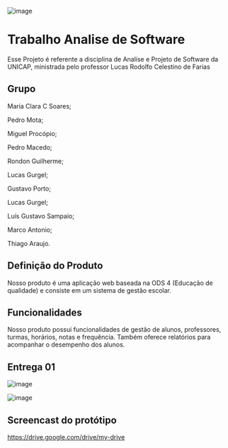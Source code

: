 ![image](https://github.com/user-attachments/assets/f6970940-4de1-4098-874a-876e7203d058)


# Trabalho Analise de Software
Esse Projeto é referente a disciplina de Analise e Projeto de Software da UNICAP, ministrada pelo professor Lucas Rodolfo Celestino de Farias

## Grupo
Maria Clara C Soares;

Pedro Mota;

Miguel Procópio;

Pedro Macedo;

Rondon Guilherme;

Lucas Gurgel;

Gustavo Porto;

Lucas Gurgel;

Luís Gustavo Sampaio;

Marco Antonio;

Thiago Araujo.

## Definição do Produto
Nosso produto é uma aplicação web baseada na ODS 4 (Educação de qualidade) e consiste em um sistema de gestão escolar.

## Funcionalidades
Nosso produto possui funcionalidades de gestão de alunos, professores, turmas, horários, notas e frequência. Também oferece relatórios para acompanhar o desempenho dos alunos.


## Entrega 01

![image](https://github.com/user-attachments/assets/979f6432-6774-48f4-871c-e5e24587f023)



![image](https://github.com/user-attachments/assets/5143f6e7-8c99-4891-afeb-7328f34bd507)


## Screencast do protótipo

https://drive.google.com/drive/my-drive
